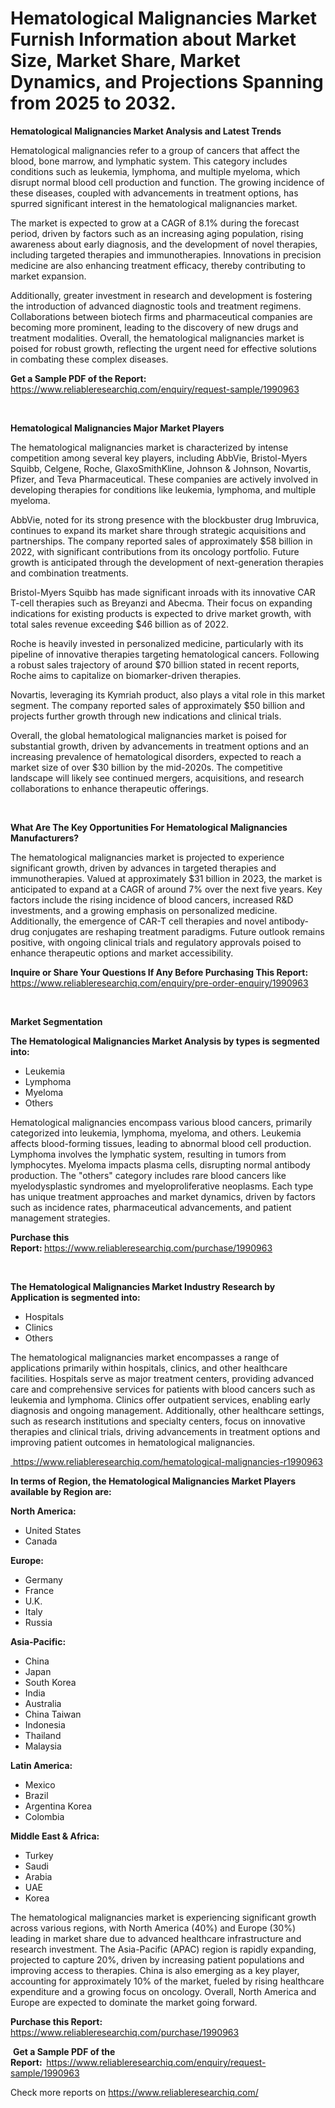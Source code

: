 <p><h1>Hematological Malignancies Market Furnish Information about Market Size, Market Share, Market Dynamics, and Projections Spanning from 2025 to 2032.</h1></p><p><strong>Hematological Malignancies Market Analysis and Latest Trends</strong></p>
<p><p>Hematological malignancies refer to a group of cancers that affect the blood, bone marrow, and lymphatic system. This category includes conditions such as leukemia, lymphoma, and multiple myeloma, which disrupt normal blood cell production and function. The growing incidence of these diseases, coupled with advancements in treatment options, has spurred significant interest in the hematological malignancies market.</p><p>The market is expected to grow at a CAGR of 8.1% during the forecast period, driven by factors such as an increasing aging population, rising awareness about early diagnosis, and the development of novel therapies, including targeted therapies and immunotherapies. Innovations in precision medicine are also enhancing treatment efficacy, thereby contributing to market expansion.</p><p>Additionally, greater investment in research and development is fostering the introduction of advanced diagnostic tools and treatment regimens. Collaborations between biotech firms and pharmaceutical companies are becoming more prominent, leading to the discovery of new drugs and treatment modalities. Overall, the hematological malignancies market is poised for robust growth, reflecting the urgent need for effective solutions in combating these complex diseases.</p></p>
<p><strong>Get a Sample PDF of the Report:&nbsp;</strong> <a href="https://www.reliableresearchiq.com/enquiry/request-sample/1990963?utm_campaign=2758&utm_medium=2&utm_source=Github&utm_content=ia&utm_term=03032025&utm_id=hematological-malignancies">https://www.reliableresearchiq.com/enquiry/request-sample/1990963</a></p>
<p>&nbsp;</p>
<p><strong>Hematological Malignancies Major Market Players</strong></p>
<p><p>The hematological malignancies market is characterized by intense competition among several key players, including AbbVie, Bristol-Myers Squibb, Celgene, Roche, GlaxoSmithKline, Johnson & Johnson, Novartis, Pfizer, and Teva Pharmaceutical. These companies are actively involved in developing therapies for conditions like leukemia, lymphoma, and multiple myeloma.</p><p>AbbVie, noted for its strong presence with the blockbuster drug Imbruvica, continues to expand its market share through strategic acquisitions and partnerships. The company reported sales of approximately $58 billion in 2022, with significant contributions from its oncology portfolio. Future growth is anticipated through the development of next-generation therapies and combination treatments.</p><p>Bristol-Myers Squibb has made significant inroads with its innovative CAR T-cell therapies such as Breyanzi and Abecma. Their focus on expanding indications for existing products is expected to drive market growth, with total sales revenue exceeding $46 billion as of 2022. </p><p>Roche is heavily invested in personalized medicine, particularly with its pipeline of innovative therapies targeting hematological cancers. Following a robust sales trajectory of around $70 billion stated in recent reports, Roche aims to capitalize on biomarker-driven therapies. </p><p>Novartis, leveraging its Kymriah product, also plays a vital role in this market segment. The company reported sales of approximately $50 billion and projects further growth through new indications and clinical trials. </p><p>Overall, the global hematological malignancies market is poised for substantial growth, driven by advancements in treatment options and an increasing prevalence of hematological disorders, expected to reach a market size of over $30 billion by the mid-2020s. The competitive landscape will likely see continued mergers, acquisitions, and research collaborations to enhance therapeutic offerings.</p></p>
<p>&nbsp;</p>
<p><strong>What Are The Key Opportunities For Hematological Malignancies Manufacturers?</strong></p>
<p><p>The hematological malignancies market is projected to experience significant growth, driven by advances in targeted therapies and immunotherapies. Valued at approximately $31 billion in 2023, the market is anticipated to expand at a CAGR of around 7% over the next five years. Key factors include the rising incidence of blood cancers, increased R&D investments, and a growing emphasis on personalized medicine. Additionally, the emergence of CAR-T cell therapies and novel antibody-drug conjugates are reshaping treatment paradigms. Future outlook remains positive, with ongoing clinical trials and regulatory approvals poised to enhance therapeutic options and market accessibility.</p></p>
<p><strong>Inquire or Share Your Questions If Any Before Purchasing This Report:</strong> <a href="https://www.reliableresearchiq.com/enquiry/pre-order-enquiry/1990963?utm_campaign=2758&utm_medium=2&utm_source=Github&utm_content=ia&utm_term=03032025&utm_id=hematological-malignancies">https://www.reliableresearchiq.com/enquiry/pre-order-enquiry/1990963</a></p>
<p>&nbsp;</p>
<p><strong>Market Segmentation</strong></p>
<p><strong>The Hematological Malignancies Market Analysis by types is segmented into:</strong></p>
<p><ul><li>Leukemia</li><li>Lymphoma</li><li>Myeloma</li><li>Others</li></ul></p>
<p><p>Hematological malignancies encompass various blood cancers, primarily categorized into leukemia, lymphoma, myeloma, and others. Leukemia affects blood-forming tissues, leading to abnormal blood cell production. Lymphoma involves the lymphatic system, resulting in tumors from lymphocytes. Myeloma impacts plasma cells, disrupting normal antibody production. The "others" category includes rare blood cancers like myelodysplastic syndromes and myeloproliferative neoplasms. Each type has unique treatment approaches and market dynamics, driven by factors such as incidence rates, pharmaceutical advancements, and patient management strategies.</p></p>
<p><strong>Purchase this Report:&nbsp;</strong><a href="https://www.reliableresearchiq.com/purchase/1990963?utm_campaign=2758&utm_medium=2&utm_source=Github&utm_content=ia&utm_term=03032025&utm_id=hematological-malignancies">https://www.reliableresearchiq.com/purchase/1990963</a></p>
<p>&nbsp;</p>
<p><strong>The Hematological Malignancies Market Industry Research by Application is segmented into:</strong></p>
<p><ul><li>Hospitals</li><li>Clinics</li><li>Others</li></ul></p>
<p><p>The hematological malignancies market encompasses a range of applications primarily within hospitals, clinics, and other healthcare facilities. Hospitals serve as major treatment centers, providing advanced care and comprehensive services for patients with blood cancers such as leukemia and lymphoma. Clinics offer outpatient services, enabling early diagnosis and ongoing management. Additionally, other healthcare settings, such as research institutions and specialty centers, focus on innovative therapies and clinical trials, driving advancements in treatment options and improving patient outcomes in hematological malignancies.</p></p>
<p><a href="https://www.reliableresearchiq.com/hematological-malignancies-r1990963?utm_campaign=2758&utm_medium=2&utm_source=Github&utm_content=ia&utm_term=03032025&utm_id=hematological-malignancies">&nbsp;https://www.reliableresearchiq.com/hematological-malignancies-r1990963</a></p>
<p><strong>In terms of Region, the Hematological Malignancies Market Players available by Region are:</strong></p>
<p>
    <p> <strong> North America: </strong>
        <ul>
            <li>United States</li>
            <li>Canada</li>
        </ul>
        </p> 
    <p> <strong> Europe: </strong>
        <ul>
            <li>Germany</li>
            <li>France</li>
            <li>U.K.</li>
            <li>Italy</li>
            <li>Russia</li>
        </ul>
        </p> 
    <p> <strong> Asia-Pacific: </strong>
        <ul>
            <li>China</li>
            <li>Japan</li>
            <li>South Korea</li>
            <li>India</li>
            <li>Australia</li>
            <li>China Taiwan</li>
            <li>Indonesia</li>
            <li>Thailand</li>
            <li>Malaysia</li>
        </ul>
        </p> 
    <p> <strong> Latin America: </strong>
        <ul>
            <li>Mexico</li>
            <li>Brazil</li>
            <li>Argentina Korea</li>
            <li>Colombia</li>
        </ul>
        </p> 
    <p> <strong> Middle East & Africa: </strong>
        <ul>
            <li>Turkey</li>
            <li>Saudi</li>
            <li>Arabia</li>
            <li>UAE</li>
            <li>Korea</li>
        </ul>
    </p>
    </p>
<p><p>The hematological malignancies market is experiencing significant growth across various regions, with North America (40%) and Europe (30%) leading in market share due to advanced healthcare infrastructure and research investment. The Asia-Pacific (APAC) region is rapidly expanding, projected to capture 20%, driven by increasing patient populations and improving access to therapies. China is also emerging as a key player, accounting for approximately 10% of the market, fueled by rising healthcare expenditure and a growing focus on oncology. Overall, North America and Europe are expected to dominate the market going forward.</p></p>
<p><strong>Purchase this Report: </strong><a href="https://www.reliableresearchiq.com/purchase/1990963?utm_campaign=2758&utm_medium=2&utm_source=Github&utm_content=ia&utm_term=03032025&utm_id=hematological-malignancies">https://www.reliableresearchiq.com/purchase/1990963</a></p>
<p>&nbsp;<strong>Get a Sample PDF of the Report:&nbsp;&nbsp;</strong><a href="https://www.reliableresearchiq.com/enquiry/request-sample/1990963?utm_campaign=2758&utm_medium=2&utm_source=Github&utm_content=ia&utm_term=03032025&utm_id=hematological-malignancies">https://www.reliableresearchiq.com/enquiry/request-sample/1990963</a></p>
<p><strong></strong></p>
<p>Check more reports on <a href="https://www.reliableresearchiq.com/?utm_campaign=2758&utm_medium=2&utm_source=Github&utm_content=ia&utm_term=03032025&utm_id=hematological-malignancies">https://www.reliableresearchiq.com/</a></p>
